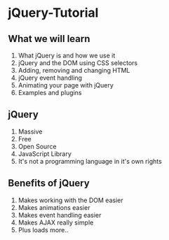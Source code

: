 # jQuery-Tutorial

## What we will learn
1. What jQuery is and how we use it
2. jQuery and the DOM using CSS selectors
3. Adding, removing and changing HTML
4. jQuery event handling
5. Animating your page with jQuery
6. Examples and plugins

## jQuery
1. Massive
2. Free
3. Open Source
4. JavaScript Library
5. It's not a programming language in it's own rights

## Benefits of jQuery
1. Makes working with the DOM easier
2. Makes animations easier
3. Makes event handling easier
4. Makes AJAX really simple
5. Plus loads more..
